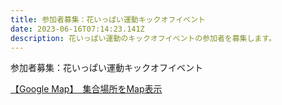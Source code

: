 ```yaml
---
title: 参加者募集：花いっぱい運動キックオフイベント
date: 2023-06-16T07:14:23.141Z
description: 花いっぱい運動のキックオフイベントの参加者を募集します。
---
```


参加者募集：花いっぱい運動キックオフイベント

[【Google Map】　集合場所をMap表示](https://google.co.jp/maps/place/@34.5762596,136.5275503,16z)


